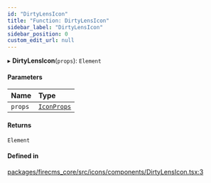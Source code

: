 ```yaml
---
id: "DirtyLensIcon"
title: "Function: DirtyLensIcon"
sidebar_label: "DirtyLensIcon"
sidebar_position: 0
custom_edit_url: null
---
```


▸ **DirtyLensIcon**(`props`): `Element`

#### Parameters

| Name | Type |
| :------ | :------ |
| `props` | [`IconProps`](../types/IconProps.md) |

#### Returns

`Element`

#### Defined in

[packages/firecms_core/src/icons/components/DirtyLensIcon.tsx:3](https://github.com/FireCMSco/firecms/blob/d45f3739/packages/firecms_core/src/icons/components/DirtyLensIcon.tsx#L3)
